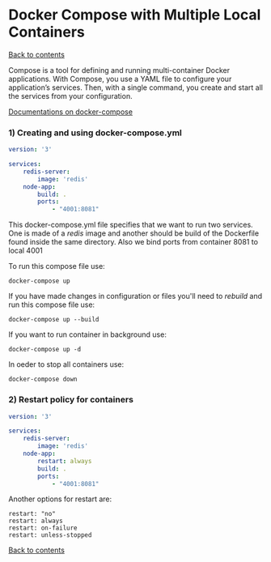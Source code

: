 # Docker Compose with Multiple Local Containers

[Back to contents](/README.md)

Compose is a tool for defining and running multi-container Docker applications. With Compose, you use a YAML file to configure your application’s services. Then, with a single command, you create and start all the services from your configuration.

[Documentations on docker-compose](https://docs.docker.com/compose/)

### 1) Creating and using docker-compose.yml

```yml
version: '3'

services:
    redis-server:
        image: 'redis'
    node-app:
        build: .
        ports:
            - "4001:8081"
```

This docker-compose.yml file specifies that we want to run two services. One is made of a *redis* image and another should be build of the Dockerfile found inside the same directory. Also we bind ports from container 8081 to local 4001  

To run this compose file use:

```
docker-compose up
```

If you have made changes in configuration or files you'll need to *rebuild* and run this compose file use:

```
docker-compose up --build
```

If you want to run container in background use:

```
docker-compose up -d
```

In oeder to stop all containers use:

```
docker-compose down
```

### 2) Restart policy for containers

```yml
version: '3'

services:
    redis-server:
        image: 'redis'
    node-app:
        restart: always
        build: .
        ports:
            - "4001:8081"
```

Another options for restart are:

```
restart: "no"
restart: always
restart: on-failure
restart: unless-stopped
```

[Back to contents](/README.md)
